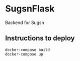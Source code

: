 # SugsnFlask
Backend for Sugsn

## Instructions to deploy
```
docker-compose build
docker-compose up
```
